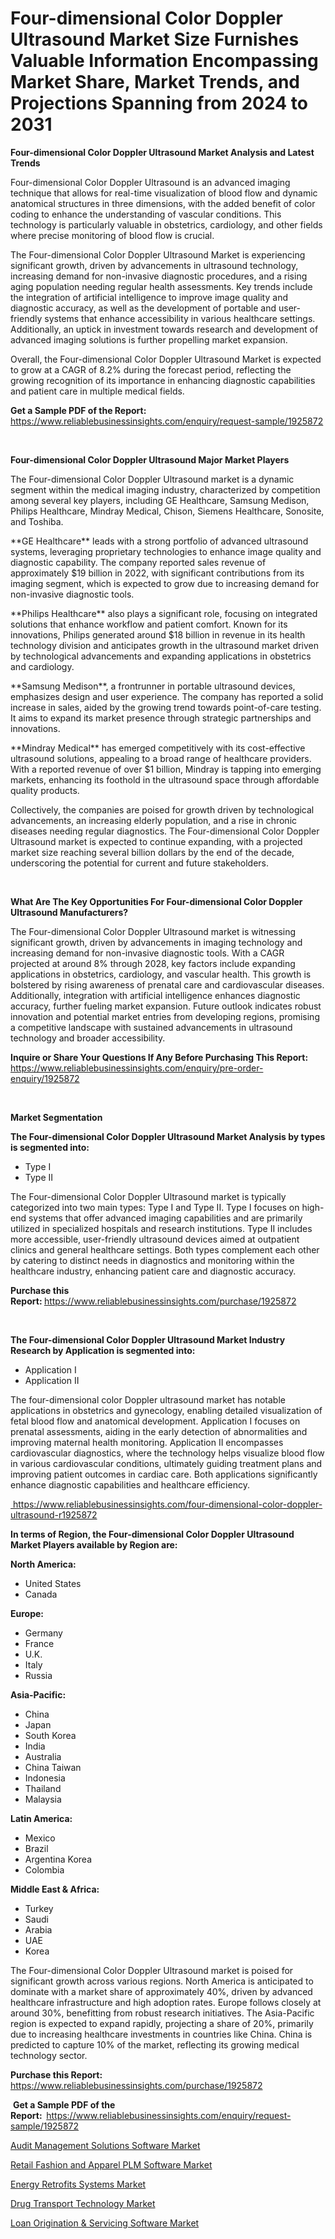 <p><h1>Four-dimensional Color Doppler Ultrasound Market Size Furnishes Valuable Information Encompassing Market Share, Market Trends, and Projections Spanning from 2024 to 2031</h1></p><p><strong>Four-dimensional Color Doppler Ultrasound Market Analysis and Latest Trends</strong></p>
<p><p>Four-dimensional Color Doppler Ultrasound is an advanced imaging technique that allows for real-time visualization of blood flow and dynamic anatomical structures in three dimensions, with the added benefit of color coding to enhance the understanding of vascular conditions. This technology is particularly valuable in obstetrics, cardiology, and other fields where precise monitoring of blood flow is crucial.</p><p>The Four-dimensional Color Doppler Ultrasound Market is experiencing significant growth, driven by advancements in ultrasound technology, increasing demand for non-invasive diagnostic procedures, and a rising aging population needing regular health assessments. Key trends include the integration of artificial intelligence to improve image quality and diagnostic accuracy, as well as the development of portable and user-friendly systems that enhance accessibility in various healthcare settings. Additionally, an uptick in investment towards research and development of advanced imaging solutions is further propelling market expansion.</p><p>Overall, the Four-dimensional Color Doppler Ultrasound Market is expected to grow at a CAGR of 8.2% during the forecast period, reflecting the growing recognition of its importance in enhancing diagnostic capabilities and patient care in multiple medical fields.</p></p>
<p><strong>Get a Sample PDF of the Report:&nbsp;</strong> <a href="https://www.reliablebusinessinsights.com/enquiry/request-sample/1925872?utm_campaign=1539&utm_medium=2&utm_source=Github&utm_content=ia&utm_term=24102024&utm_id=four-dimensional-color-doppler-ultrasound">https://www.reliablebusinessinsights.com/enquiry/request-sample/1925872</a></p>
<p>&nbsp;</p>
<p><strong>Four-dimensional Color Doppler Ultrasound Major Market Players</strong></p>
<p><p>The Four-dimensional Color Doppler Ultrasound market is a dynamic segment within the medical imaging industry, characterized by competition among several key players, including GE Healthcare, Samsung Medison, Philips Healthcare, Mindray Medical, Chison, Siemens Healthcare, Sonosite, and Toshiba. </p><p>**GE Healthcare** leads with a strong portfolio of advanced ultrasound systems, leveraging proprietary technologies to enhance image quality and diagnostic capability. The company reported sales revenue of approximately $19 billion in 2022, with significant contributions from its imaging segment, which is expected to grow due to increasing demand for non-invasive diagnostic tools.</p><p>**Philips Healthcare** also plays a significant role, focusing on integrated solutions that enhance workflow and patient comfort. Known for its innovations, Philips generated around $18 billion in revenue in its health technology division and anticipates growth in the ultrasound market driven by technological advancements and expanding applications in obstetrics and cardiology.</p><p>**Samsung Medison**, a frontrunner in portable ultrasound devices, emphasizes design and user experience. The company has reported a solid increase in sales, aided by the growing trend towards point-of-care testing. It aims to expand its market presence through strategic partnerships and innovations.</p><p>**Mindray Medical** has emerged competitively with its cost-effective ultrasound solutions, appealing to a broad range of healthcare providers. With a reported revenue of over $1 billion, Mindray is tapping into emerging markets, enhancing its foothold in the ultrasound space through affordable quality products.</p><p>Collectively, the companies are poised for growth driven by technological advancements, an increasing elderly population, and a rise in chronic diseases needing regular diagnostics. The Four-dimensional Color Doppler Ultrasound market is expected to continue expanding, with a projected market size reaching several billion dollars by the end of the decade, underscoring the potential for current and future stakeholders.</p></p>
<p>&nbsp;</p>
<p><strong>What Are The Key Opportunities For Four-dimensional Color Doppler Ultrasound Manufacturers?</strong></p>
<p><p>The Four-dimensional Color Doppler Ultrasound market is witnessing significant growth, driven by advancements in imaging technology and increasing demand for non-invasive diagnostic tools. With a CAGR projected at around 8% through 2028, key factors include expanding applications in obstetrics, cardiology, and vascular health. This growth is bolstered by rising awareness of prenatal care and cardiovascular diseases. Additionally, integration with artificial intelligence enhances diagnostic accuracy, further fueling market expansion. Future outlook indicates robust innovation and potential market entries from developing regions, promising a competitive landscape with sustained advancements in ultrasound technology and broader accessibility.</p></p>
<p><strong>Inquire or Share Your Questions If Any Before Purchasing This Report:</strong> <a href="https://www.reliablebusinessinsights.com/enquiry/pre-order-enquiry/1925872?utm_campaign=1539&utm_medium=2&utm_source=Github&utm_content=ia&utm_term=24102024&utm_id=four-dimensional-color-doppler-ultrasound">https://www.reliablebusinessinsights.com/enquiry/pre-order-enquiry/1925872</a></p>
<p>&nbsp;</p>
<p><strong>Market Segmentation</strong></p>
<p><strong>The Four-dimensional Color Doppler Ultrasound Market Analysis by types is segmented into:</strong></p>
<p><ul><li>Type I</li><li>Type II</li></ul></p>
<p><p>The Four-dimensional Color Doppler Ultrasound market is typically categorized into two main types: Type I and Type II. Type I focuses on high-end systems that offer advanced imaging capabilities and are primarily utilized in specialized hospitals and research institutions. Type II includes more accessible, user-friendly ultrasound devices aimed at outpatient clinics and general healthcare settings. Both types complement each other by catering to distinct needs in diagnostics and monitoring within the healthcare industry, enhancing patient care and diagnostic accuracy.</p></p>
<p><strong>Purchase this Report:&nbsp;</strong><a href="https://www.reliablebusinessinsights.com/purchase/1925872?utm_campaign=1539&utm_medium=2&utm_source=Github&utm_content=ia&utm_term=24102024&utm_id=four-dimensional-color-doppler-ultrasound">https://www.reliablebusinessinsights.com/purchase/1925872</a></p>
<p>&nbsp;</p>
<p><strong>The Four-dimensional Color Doppler Ultrasound Market Industry Research by Application is segmented into:</strong></p>
<p><ul><li>Application I</li><li>Application II</li></ul></p>
<p><p>The four-dimensional color Doppler ultrasound market has notable applications in obstetrics and gynecology, enabling detailed visualization of fetal blood flow and anatomical development. Application I focuses on prenatal assessments, aiding in the early detection of abnormalities and improving maternal health monitoring. Application II encompasses cardiovascular diagnostics, where the technology helps visualize blood flow in various cardiovascular conditions, ultimately guiding treatment plans and improving patient outcomes in cardiac care. Both applications significantly enhance diagnostic capabilities and healthcare efficiency.</p></p>
<p><a href="https://www.reliablebusinessinsights.com/four-dimensional-color-doppler-ultrasound-r1925872?utm_campaign=1539&utm_medium=2&utm_source=Github&utm_content=ia&utm_term=24102024&utm_id=four-dimensional-color-doppler-ultrasound">&nbsp;https://www.reliablebusinessinsights.com/four-dimensional-color-doppler-ultrasound-r1925872</a></p>
<p><strong>In terms of Region, the Four-dimensional Color Doppler Ultrasound Market Players available by Region are:</strong></p>
<p>
    <p> <strong> North America: </strong>
        <ul>
            <li>United States</li>
            <li>Canada</li>
        </ul>
        </p> 
    <p> <strong> Europe: </strong>
        <ul>
            <li>Germany</li>
            <li>France</li>
            <li>U.K.</li>
            <li>Italy</li>
            <li>Russia</li>
        </ul>
        </p> 
    <p> <strong> Asia-Pacific: </strong>
        <ul>
            <li>China</li>
            <li>Japan</li>
            <li>South Korea</li>
            <li>India</li>
            <li>Australia</li>
            <li>China Taiwan</li>
            <li>Indonesia</li>
            <li>Thailand</li>
            <li>Malaysia</li>
        </ul>
        </p> 
    <p> <strong> Latin America: </strong>
        <ul>
            <li>Mexico</li>
            <li>Brazil</li>
            <li>Argentina Korea</li>
            <li>Colombia</li>
        </ul>
        </p> 
    <p> <strong> Middle East & Africa: </strong>
        <ul>
            <li>Turkey</li>
            <li>Saudi</li>
            <li>Arabia</li>
            <li>UAE</li>
            <li>Korea</li>
        </ul>
    </p>
    </p>
<p><p>The Four-dimensional Color Doppler Ultrasound market is poised for significant growth across various regions. North America is anticipated to dominate with a market share of approximately 40%, driven by advanced healthcare infrastructure and high adoption rates. Europe follows closely at around 30%, benefitting from robust research initiatives. The Asia-Pacific region is expected to expand rapidly, projecting a share of 20%, primarily due to increasing healthcare investments in countries like China. China is predicted to capture 10% of the market, reflecting its growing medical technology sector.</p></p>
<p><strong>Purchase this Report: </strong><a href="https://www.reliablebusinessinsights.com/purchase/1925872?utm_campaign=1539&utm_medium=2&utm_source=Github&utm_content=ia&utm_term=24102024&utm_id=four-dimensional-color-doppler-ultrasound">https://www.reliablebusinessinsights.com/purchase/1925872</a></p>
<p>&nbsp;<strong>Get a Sample PDF of the Report:&nbsp;&nbsp;</strong><a href="https://www.reliablebusinessinsights.com/enquiry/request-sample/1925872?utm_campaign=1539&utm_medium=2&utm_source=Github&utm_content=ia&utm_term=24102024&utm_id=four-dimensional-color-doppler-ultrasound">https://www.reliablebusinessinsights.com/enquiry/request-sample/1925872</a></p>
<p><strong></strong></p>
<p><p><a href="https://www.linkedin.com/pulse/emerging-trends-audit-management-solutions-software-market-qwhnf?utm_campaign=1539&utm_medium=2&utm_source=Github&utm_content=ia&utm_term=24102024&utm_id=four-dimensional-color-doppler-ultrasound">Audit Management Solutions Software Market</a></p><p><a href="https://www.linkedin.com/pulse/key-drivers-retail-fashion-apparel-plm-software-market-trends-2x0xf?utm_campaign=1539&utm_medium=2&utm_source=Github&utm_content=ia&utm_term=24102024&utm_id=four-dimensional-color-doppler-ultrasound">Retail Fashion and Apparel PLM Software Market</a></p><p><a href="https://www.linkedin.com/pulse/charting-future-comprehensive-analysis-global-energy-retrofits-wdbzf?utm_campaign=1539&utm_medium=2&utm_source=Github&utm_content=ia&utm_term=24102024&utm_id=four-dimensional-color-doppler-ultrasound">Energy Retrofits Systems Market</a></p><p><a href="https://www.linkedin.com/pulse/drug-transport-technology-market-innovations-trends-comprehensive-r9znf?utm_campaign=1539&utm_medium=2&utm_source=Github&utm_content=ia&utm_term=24102024&utm_id=four-dimensional-color-doppler-ultrasound">Drug Transport Technology Market</a></p><p><a href="https://www.linkedin.com/pulse/charting-future-comprehensive-analysis-global-loan-origination-mmonf?utm_campaign=1539&utm_medium=2&utm_source=Github&utm_content=ia&utm_term=24102024&utm_id=four-dimensional-color-doppler-ultrasound">Loan Origination & Servicing Software Market</a></p></p>